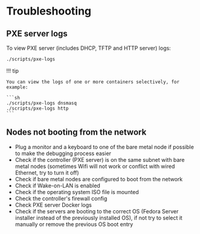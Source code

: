 # Troubleshooting

## PXE server logs

To view PXE server (includes DHCP, TFTP and HTTP server) logs:

```sh
./scripts/pxe-logs
```

!!! tip

    You can view the logs of one or more containers selectively, for example:

    ```sh
    ./scripts/pxe-logs dnsmasq
    ./scripts/pxe-logs http
    ```

## Nodes not booting from the network

- Plug a monitor and a keyboard to one of the bare metal node if possible to make the debugging process easier
- Check if the controller (PXE server) is on the same subnet with bare metal nodes (sometimes Wifi will not work or conflict with wired Ethernet, try to turn it off)
- Check if bare metal nodes are configured to boot from the network
- Check if Wake-on-LAN is enabled
- Check if the operating system ISO file is mounted
- Check the controller's firewall config
- Check PXE server Docker logs
- Check if the servers are booting to the correct OS (Fedora Server installer instead of the previously installed OS), if not try to select it manually or remove the previous OS boot entry
